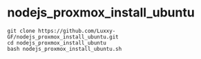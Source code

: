 # nodejs_proxmox_install_ubuntu


```
git clone https://github.com/Luxxy-GF/nodejs_proxmox_install_ubuntu.git
cd nodejs_proxmox_install_ubuntu
bash nodejs_proxmox_install_ubuntu.sh
```
